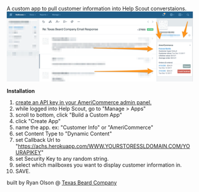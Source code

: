 A custom app to pull customer information into Help Scout converstaions.
![alt text](ac-hs-app.png?raw=true "AmeriCommerce Help Scout app.")

**Installation**
1. [create an API key in your AmeriCommerce admin panel.](https://github.com/AmeriCommerce/rest-api/blob/master/authentication.md#generating-a-token-from-the-admin-console)
2. while logged into Help Scout, go to "Manage > Apps"
2. scroll to bottom, click "Build a Custom App"
3. click "Create App"
4. name the app. ex: "Customer Info" or "AmeriCommerce"
5. set Content Type to "Dynamic Content"
6. set Callback Url to "https://achs.herokuapp.com/WWW.YOURSTORESSLDOMAIN.COM/YOURAPIKEY"
7. set Security Key to any random string.
8. select which mailboxes you want to display customer information in.
9. SAVE.
 


built by Ryan Olson @ [Texas Beard Company](https://www.texasbeardcompany.com)